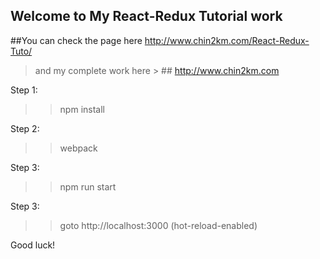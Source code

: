## Welcome to My React-Redux Tutorial work

##You can check the page here http://www.chin2km.com/React-Redux-Tuto/
>and my complete work here > ## http://www.chin2km.com



Step 1:
 >> npm install

 Step 2:
 >> webpack

 Step 3:
 >> npm run start

 Step 3:
 >>goto http://localhost:3000 (hot-reload-enabled)


 Good luck!




